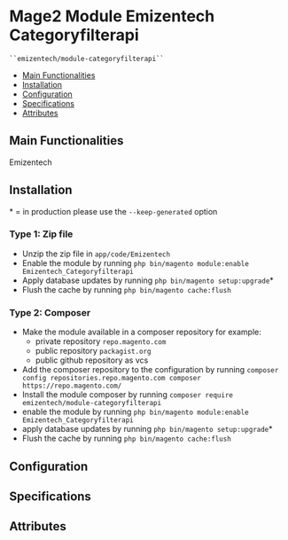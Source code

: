 # Mage2 Module Emizentech Categoryfilterapi

    ``emizentech/module-categoryfilterapi``

 - [Main Functionalities](#markdown-header-main-functionalities)
 - [Installation](#markdown-header-installation)
 - [Configuration](#markdown-header-configuration)
 - [Specifications](#markdown-header-specifications)
 - [Attributes](#markdown-header-attributes)


## Main Functionalities
Emizentech

## Installation
\* = in production please use the `--keep-generated` option

### Type 1: Zip file

 - Unzip the zip file in `app/code/Emizentech`
 - Enable the module by running `php bin/magento module:enable Emizentech_Categoryfilterapi`
 - Apply database updates by running `php bin/magento setup:upgrade`\*
 - Flush the cache by running `php bin/magento cache:flush`

### Type 2: Composer

 - Make the module available in a composer repository for example:
    - private repository `repo.magento.com`
    - public repository `packagist.org`
    - public github repository as vcs
 - Add the composer repository to the configuration by running `composer config repositories.repo.magento.com composer https://repo.magento.com/`
 - Install the module composer by running `composer require emizentech/module-categoryfilterapi`
 - enable the module by running `php bin/magento module:enable Emizentech_Categoryfilterapi`
 - apply database updates by running `php bin/magento setup:upgrade`\*
 - Flush the cache by running `php bin/magento cache:flush`


## Configuration




## Specifications




## Attributes



